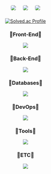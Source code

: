 <div align=center>
 
  <div style="display: flex; flex-wrap: wrap; justify-content: center; align-items: center;">
    <img src="https://github-profile-summary-cards.vercel.app/api/cards/profile-details?username=minit97&show_icons=true&theme=dark" style="border: 1px solid white; border-radius: 5px; margin: 10px;">
    <img src="https://github-profile-summary-cards.vercel.app/api/cards/stats?username=minit97&show_icons=true&theme=dark" style="border: 1px solid white; border-radius: 5px; margin: 10px;">
    <img src="https://github-profile-summary-cards.vercel.app/api/cards/productive-time?username=minit97&show_icons=true&theme=dark" style="border: 1px solid white; border-radius: 5px; margin: 10px;">    
  </div>
 

[![Solved.ac Profile](http://mazassumnida.wtf/api/v2/generate_badge?boj=dndb4902)](https://solved.ac/dndb4902/)


  <div align=center>
    <h3>💎Front-End💎</h3>
      <img src="https://skillicons.dev/icons?i=html,css,sass,js,react,redux">
    <h3>🍚Back-End🍚</h3>
      <img src="https://skillicons.dev/icons?i=java,spring,hibernate,nestjs">
    <h3>🧶Databases🧶</h3>
     <img src="https://skillicons.dev/icons?i=mysql,mongodb">
    <h3>🥤DevOps🥤</h3>
     <img src="https://skillicons.dev/icons?i=docker,githubactions,aws,dynamodb,gradle,npm">
    <h3>🏏Tools🏏</h3>
      <img src="https://skillicons.dev/icons?i=git,github,vscode,idea,postman,notion">
    <h3>🎡ETC🎡</h3>
      <img src="https://skillicons.dev/icons?i=python">
   </div>
 </div>
 
 
  
   
